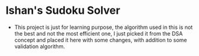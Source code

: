 # Ishan's Sudoku Solver

- This project is just for learning purpose, the algorithm used in this is not the best and not the most efficient one, I just picked it from the DSA concept and placed it here with some changes, with addition to some validation algorithm.
